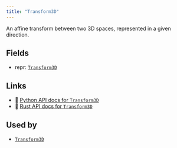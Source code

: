 ```yaml
---
title: "Transform3D"
---
```


An affine transform between two 3D spaces, represented in a given direction.

## Fields

* repr: [`Transform3D`](../datatypes/transform3d.md)

## Links
 * 🐍 [Python API docs for `Transform3D`](https://ref.rerun.io/docs/python/nightly/package/rerun/components/transform3d/)
 * 🦀 [Rust API docs for `Transform3D`](https://docs.rs/rerun/0.9.0-alpha.10/rerun/components/struct.Transform3D.html)


## Used by

* [`Transform3D`](../archetypes/transform3d.md)

